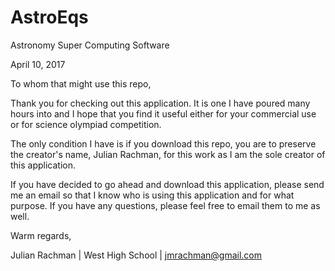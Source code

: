 # AstroEqs

Astronomy Super Computing Software

April 10, 2017

To whom that might use this repo,

Thank you for checking out this application. It is one I have poured many hours into and I hope that you find it useful either for your commercial use or for science olympiad competition. 

The only condition I have is if you download this repo, you are to preserve the creator's name, Julian Rachman, for this work as I am the sole creator of this application. 

If you have decided to go ahead and download this application, please send me an email so that I know who is using this application and for what purpose. If you have any questions, please feel free to email them to me as well.

Warm regards,

Julian Rachman | West High School | jmrachman@gmail.com
